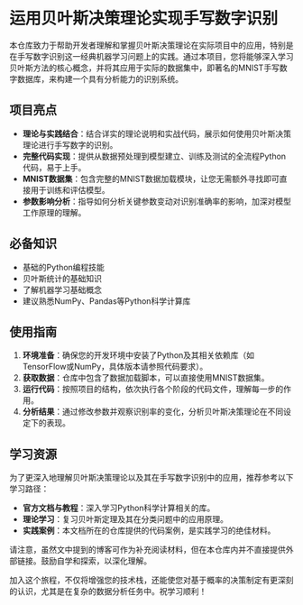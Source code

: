# 运用贝叶斯决策理论实现手写数字识别

本仓库致力于帮助开发者理解和掌握贝叶斯决策理论在实际项目中的应用，特别是在手写数字识别这一经典机器学习问题上的实践。通过本项目，您将能够深入学习贝叶斯方法的核心概念，并将其应用于实际的数据集中，即著名的MNIST手写数字数据库，来构建一个具有分析能力的识别系统。

## 项目亮点

- **理论与实践结合**：结合详实的理论说明和实战代码，展示如何使用贝叶斯决策理论进行手写数字的识别。
- **完整代码实现**：提供从数据预处理到模型建立、训练及测试的全流程Python代码，易于上手。
- **MNIST数据集**：包含完整的MNIST数据加载模块，让您无需额外寻找即可直接用于训练和评估模型。
- **参数影响分析**：指导如何分析关键参数变动对识别准确率的影响，加深对模型工作原理的理解。

## 必备知识

- 基础的Python编程技能
- 贝叶斯统计的基础知识
- 了解机器学习基础概念
- 建议熟悉NumPy、Pandas等Python科学计算库

## 使用指南

1. **环境准备**：确保您的开发环境中安装了Python及其相关依赖库（如TensorFlow或NumPy，具体版本请参照代码要求）。
2. **获取数据**：仓库中包含了数据加载脚本，可以直接使用MNIST数据集。
3. **运行代码**：按照项目的结构，依次执行各个阶段的代码文件，理解每一步的作用。
4. **分析结果**：通过修改参数并观察识别率的变化，分析贝叶斯决策理论在不同设定下的表现。

## 学习资源

为了更深入地理解贝叶斯决策理论以及其在手写数字识别中的应用，推荐参考以下学习路径：
- **官方文档与教程**：深入学习Python科学计算相关的库。
- **理论学习**：复习贝叶斯定理及其在分类问题中的应用原理。
- **实践案例**：本文档所在的仓库提供的代码案例，是实践学习的绝佳材料。

请注意，虽然文中提到的博客可作为补充阅读材料，但在本仓库内并不直接提供外部链接。鼓励自学和探索，以深化理解。

加入这个旅程，不仅将增强您的技术栈，还能使您对基于概率的决策制定有更深刻的认识，尤其是在复杂的数据分析任务中。祝学习顺利！
